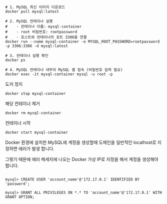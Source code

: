 ```shell
# 1. MySQL 최신 이미지 다운로드
docker pull mysql:latest

# 2. MySQL 컨테이너 실행
#    - 컨테이너 이름: mysql-container
#    - root 비밀번호: rootpassword
#    - 호스트와 컨테이너의 포트 3306을 연결
docker run --name mysql-container -e MYSQL_ROOT_PASSWORD=rootpassword -p 3306:3306 -d mysql:latest

# 3. 컨테이너 실행 확인
docker ps

# 4. MySQL 컨테이너 내부의 MySQL 셸 접속 (비밀번호 입력 필요)
docker exec -it mysql-container mysql -u root -p
```


도커 정지
```shell
docker stop mysql-container
```

해당 컨테이너 제거
```shell
docker rm mysql-container
```

컨테이너 시작
```shell
docker start mysql-container
```


Docker 환경에 설치한 MySQL에 계정을 생성할때 도메인을 일반적인 localhost로 지정하면 에러가 발생 합니다.

그렇기 때문에 에러 메세지에 나오는 Docker 가상 IP로 지정을 해서 계정을 생성해야 합니다.
```shell

mysql> CREATE USER 'account_name'@'172.17.0.1' IDENTIFIED BY 'password';

mysql> GRANT ALL PRIVILEGES ON *.* TO 'account_name'@'172.17.0.1' WITH GRANT OPTION;
```



